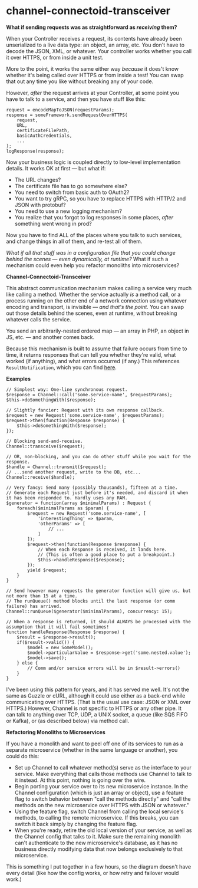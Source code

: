 # channel-connectoid-transceiver

**What if sending requests was as straightforward as _receiving_ them?**

When your Controller receives a request, its contents have already been unserialized to a live data type: an object, an array, etc. You don't have to decode the JSON, XML, or whatever. Your controller works whether you call it over HTTPS, or from inside a unit test.

More to the point, it works the same either way _because_ it does't know whether it's being called over HTTPS or from inside a test! You can swap that out any time you like without breaking any of your code.

However, _after_ the request arrives at your Controller, at some point you have to talk to a service, and then you have stuff like this:

```
request = encodeMapToJSON(requestParams);
response = someFramework.sendRequestOverHTTPS(
    request,
    URL,
    certificateFilePath,
    basicAuthCredentials,
    ...
);
logResponse(response);
```

Now your business logic is coupled directly to low-level implementation details. It works OK at first — but what if:
* The URL changes?
* The certificate file has to go somewhere else?
* You need to switch from basic auth to OAuth2?
* You want to try gRPC, so you have to replace HTTPS with HTTP/2 and JSON with protobuf?
* You need to use a new logging mechanism?
* You realize that you forgot to log responses in some places, _after_ something went wrong in prod?

Now you have to find ALL of the places where you talk to such services, and change things in all of them, and re-test all of them.

_What if all that stuff was in a configuration file that you could change behind the scenes — even dynamically, at runtime?_ What if such a mechanism could even help you refactor monoliths into microservices?

**Channel-Connectoid-Transceiver**

This abstract communication mechanism makes calling a service very much like calling a method. Whether the service actually _is_ a method call, or a process running on the other end of a network connection using whatever encoding and transport, is invisible — _and that's the point._ You can swap out those details behind the scenes, even at runtime, without breaking whatever calls the service.

You send an arbitrarily-nested ordered map — an array in PHP, an object in JS, etc. — and another comes back.

Because this mechanism is built to assume that failure occurs from time to time, it returns responses that can tell you whether they're valid, what worked (if anything), and what errors occurred (if any.) This references `ResultNotification`, which you can find [here](https://github.com/octopusfarm/result-notification).

**Examples**
```
// Simplest way: One-line synchronous request.
$response = Channel::call('some.service-name', $requestParams);
$this->doSomethingWith($response);
```

```
// Slightly fancier: Request with its own response callback.
$request = new Request('some.service-name', $requestParams);
$request->then(function(Response $response) {
    $this->doSomethingWith($response);
});

// Blocking send-and-receive.
Channel::transceive($request);

// OR, non-blocking, and you can do other stuff while you wait for the response.
$handle = Channel::transmit($request);
// ...send another request, write to the DB, etc...
Channel::receive($handle);
```

```
// Very fancy: Send many (possibly thousands), fifteen at a time.
// Generate each Request just before it's needed, and discard it when it has been responded to. Hardly uses any RAM.
$generator = function(array $minimalParams) : Request {
    foreach($minimalParams as $param) {
        $request = new Request('some.service-name', [
            'interestingThing' => $param,
            'otherParams' => [
                // ...
            ]
        ]);
        $request->then(function(Response $response) {
            // When each Response is received, it lands here.
            // (This is often a good place to put a breakpoint.)
            $this->handleResponse($response);
        });
        yield $request;
    }
}

// Send however many requests the generator function will give us, but not more than 15 at a time.
// The runQueue() method blocks until the last response (or comm failure) has arrived.
Channel::runQueue($generator($minimalParams), concurrency: 15);
```

```
// When a response is returned, it should ALWAYS be processed with the assumption that it will fail sometimes!
function handleResponse(Response $response) {
    $result = $response->result();
    if($result->valid()) {
        $model = new SomeModel();
        $model->particularValue = $response->get('some.nested.value');
        $model->save();
    } else {
        // Comm and/or service errors will be in $result->errors()
    }
}
```

I've been using this pattern for years, and it has served me well. It's not the same as Guzzle or cURL, although it could use either as a back-end while communicating over HTTPS. (That is the usual use case: JSON or XML over HTTPS.) However, Channel is not specific to HTTPS or any other pipe. It can talk to anything over TCP, UDP, a UNIX socket, a queue (like SQS FIFO or Kafka), or (as described below) via method call.


**Refactoring Monoliths to Microservices**

If you have a monolith and want to peel off one of its services to run as a separate microservice (whether in the same language or another), you could do this:

- Set up Channel to call whatever method(s) serve as the interface to your service. Make everything that calls those methods use Channel to talk to it instead. At this point, nothing is going over the wire.
- Begin porting your service over to its new microservice instance. In the Channel configuration (which is just an array or object), use a feature flag to switch behavior between "call the methods directly" and "call the methods on the new microservice over HTTPS with JSON or whatever."
- Using the feature flag, switch Channel from calling the local service's methods, to calling the remote microservice. If this breaks, you can switch it back simply by changing the feature flag.
- When you're ready, retire the old local version of your service, as well as the Channel config that talks to it. Make sure the remaining monolith can't authenticate to the new microservice's database, as it has no business directly modifying data that now belongs exclusively to that microservice.

This is something I put together in a few hours, so the diagram doesn't have every detail (like how the config works, or how retry and failover would work.)
